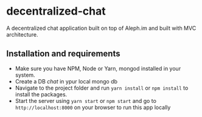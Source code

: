 # decentralized-chat
A decentralized chat application built on top of Aleph.im and built with MVC architecture.

## Installation and requirements
- Make sure you have NPM, Node or Yarn, mongod installed in your system.
- Create a DB *chat* in ypur local mongo db
- Navigate to the project folder and run `yarn install` or `npm install` to install the packages.
- Start the server using `yarn start` or `npm start` and go to `http://localhost:8000` on your browser to run this app locally 
